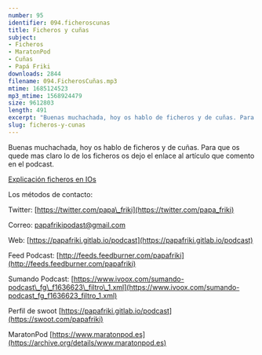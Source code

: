 ```yaml
---
number: 95
identifier: 094.ficheroscunas
title: Ficheros y cuñas
subject:
- Ficheros
- MaratonPod
- Cuñas
- Papá Friki
downloads: 2844
filename: 094.FicherosCuñas.mp3
mtime: 1685124523
mp3_mtime: 1568924479
size: 9612803
length: 491
excerpt: "Buenas muchachada, hoy os hablo de ficheros y de cuñas. Para que os quede mas claro lo de los ficheros os dejo el enlace al artículo que comento en el podcast.  \n\n[Explicación ficheros en IOs](http://blog.hostilefork.com/trashes-fseventsd-and-spotlight-v100/)  \n\nLos métodos de contacto:  \n\nTwitter: [https://twitter.com/papa\\_friki](https://twitter.com/papa_friki)\n\nCorreo: [papafrikipodast@gmail.com](https://archive.org/details/papafrikipodast@gmail.com)\n\nWeb: [https://papafriki.gitlab.io/podcast](https://papafriki.gitlab.io/podcast)\n\nFeed Podcast: [http://feeds.feedburner.com/papafriki](http://feeds.feedburner.com/papafriki)\n\nSumando Podcast: [https://www.ivoox.com/sumando-podcast\\_fg\\_f1636623\\_filtro\\_1.xml](https://www.ivoox.com/sumando-podcast_fg_f1636623_filtro_1.xml)\n\nPerfil de swoot [https://papafriki.gitlab.io/podcast](https://swoot.com/papafriki)\n\nMaratonPod [https://www.maratonpod.es](https://archive.org/details/www.maratonpod.es)"
slug: ficheros-y-cunas
---
```

Buenas muchachada, hoy os hablo de ficheros y de cuñas. Para que os quede mas claro lo de los ficheros os dejo el enlace al artículo que comento en el podcast.

[Explicación ficheros en IOs](http://blog.hostilefork.com/trashes-fseventsd-and-spotlight-v100/)

Los métodos de contacto:

Twitter: [https://twitter.com/papa\_friki](https://twitter.com/papa_friki)

Correo: [papafrikipodast@gmail.com](https://archive.org/details/papafrikipodast@gmail.com)

Web: [https://papafriki.gitlab.io/podcast](https://papafriki.gitlab.io/podcast)

Feed Podcast: [http://feeds.feedburner.com/papafriki](http://feeds.feedburner.com/papafriki)

Sumando Podcast: [https://www.ivoox.com/sumando-podcast\_fg\_f1636623\_filtro\_1.xml](https://www.ivoox.com/sumando-podcast_fg_f1636623_filtro_1.xml)

Perfil de swoot [https://papafriki.gitlab.io/podcast](https://swoot.com/papafriki)

MaratonPod [https://www.maratonpod.es](https://archive.org/details/www.maratonpod.es)
